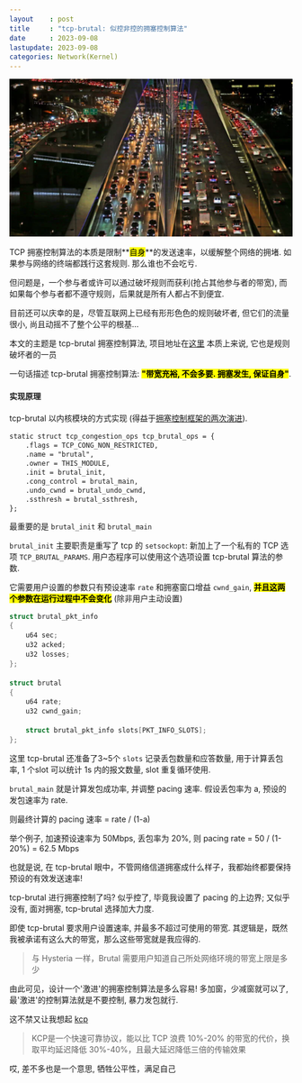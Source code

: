 ```yaml
---
layout    : post
title     : "tcp-brutal: 似控非控的拥塞控制算法"
date      : 2023-09-08
lastupdate: 2023-09-08
categories: Network(Kernel)
---
```


<p align="center"><img src="/assets/img/public/cong2.png"></p>

TCP 拥塞控制算法的本质是限制**<mark>自身</mark>**的发送速率，以缓解整个网络的拥堵. 如果参与网络的终端都践行这套规则. 那么谁也不会吃亏. 

但问题是，一个参与者或许可以通过破坏规则而获利(抢占其他参与者的带宽), 而如果每个参与者都不遵守规则，后果就是所有人都占不到便宜. 

目前还可以庆幸的是，尽管互联网上已经有形形色色的规则破坏者, 但它们的流量很小, 尚且动摇不了整个公平的根基...

本文的主题是 tcp-brutal 拥塞控制算法, 项目地址在[这里](https://github.com/apernet/tcp-brutal/tree/master) 本质上来说, 它也是规则破坏者的一员

一句话描述 tcp-brutal 拥塞控制算法: **<mark>"带宽充裕, 不会多要. 拥塞发生, 保证自身"</mark>**.

#### 实现原理

tcp-brutal 以内核模块的方式实现 (得益于[拥塞控制框架的两次演进](https://switch-router.gitee.io/blog/tcp-cong-2commit/)).

```
static struct tcp_congestion_ops tcp_brutal_ops = {
    .flags = TCP_CONG_NON_RESTRICTED,
    .name = "brutal",
    .owner = THIS_MODULE,
    .init = brutal_init,
    .cong_control = brutal_main,
    .undo_cwnd = brutal_undo_cwnd,
    .ssthresh = brutal_ssthresh,
};
```
最重要的是 `brutal_init` 和 `brutal_main`

`brutal_init` 主要职责是重写了 tcp 的 `setsockopt`: 新加上了一个私有的 TCP 选项 `TCP_BRUTAL_PARAMS`. 用户态程序可以使用这个选项设置 tcp-brutal 算法的参数.

它需要用户设置的参数只有预设速率 `rate` 和拥塞窗口增益 `cwnd_gain`, **<mark>并且这两个参数在运行过程中不会变化</mark>** (除非用户主动设置)

```c
struct brutal_pkt_info
{
    u64 sec;
    u32 acked;
    u32 losses;
};

struct brutal
{
    u64 rate;
    u32 cwnd_gain;

    struct brutal_pkt_info slots[PKT_INFO_SLOTS];
};
```

这里 tcp-brutal 还准备了3~5个 `slots` 记录丢包数量和应答数量, 用于计算丢包率, 1 个slot 可以统计 1s 内的报文数量, slot 重复循环使用.

`brutal_main` 就是计算发包成功率, 并调整 pacing 速率. 假设丢包率为 a, 预设的发包速率为 rate.

则最终计算的 pacing 速率 = rate / (1-a)

举个例子, 加速预设速率为 50Mbps, 丢包率为 20%, 则 pacing rate = 50 / (1-20%) = 62.5 Mbps 

也就是说, 在 tcp-brutal 眼中，不管网络信道拥塞成什么样子，我都始终都要保持预设的有效发送速率!

tcp-brutal 进行拥塞控制了吗? 似乎控了, 毕竟我设置了 pacing 的上边界; 又似乎没有, 面对拥塞, tcp-brutal 选择加大力度.

即使 tcp-brutal 要求用户设置速率, 并最多不超过可使用的带宽. 其逻辑是，既然我被承诺有这么大的带宽，那么这些带宽就是我应得的.

> 与 Hysteria 一样，Brutal 需要用户知道自己所处网络环境的带宽上限是多少

由此可见，设计一个'激进'的拥塞控制算法是多么容易! 多加窗，少减窗就可以了,  最'激进'的控制算法就是不要控制, 暴力发包就行. 

这不禁又让我想起 [kcp](https://github.com/skywind3000/kcp) 

> KCP是一个快速可靠协议，能以比 TCP 浪费 10%-20% 的带宽的代价，换取平均延迟降低 30%-40%，且最大延迟降低三倍的传输效果

哎, 差不多也是一个意思, 牺牲公平性，满足自己











